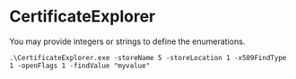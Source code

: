 # CertificateExplorer
You may provide integers or strings to define the enumerations.

`.\CertificateExplorer.exe -storeName 5 -storeLocation 1 -x509FindType 1 -openFlags 1 -findValue "myvalue"`



